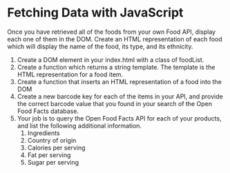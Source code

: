 # Fetching Data with JavaScript
Once you have retrieved all of the foods from your own Food API, display each one of them in the DOM. Create an HTML representation of each food which will display the name of the food, its type, and its ethnicity.

1. Create a DOM element in your index.html with a class of foodList.
1. Create a function which returns a string template. The template is the HTML representation for a food item.
1. Create a function that inserts an HTML representation of a food into the DOM
1. Create a new barcode key for each of the items in your API, and provide the correct barcode value that you found in your search of the Open Food Facts database.
1. Your job is to query the Open Food Facts API for each of your products, and list the following additional information.
    1. Ingredients
    1. Country of origin
    1. Calories per serving
    1. Fat per serving
    1. Sugar per serving